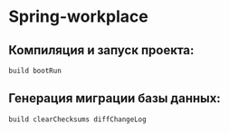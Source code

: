 # Spring-workplace
## Компиляция и запуск проекта:
```
build bootRun
```
## Генерация миграции базы данных:
```
build clearChecksums diffChangeLog
```
